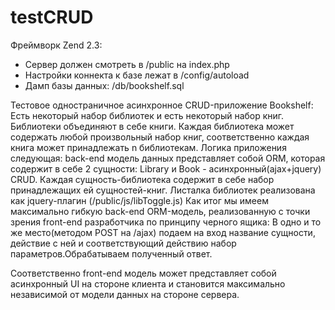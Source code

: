 testCRUD
========
Фреймворк Zend 2.3:
- Сервер должен смотреть в /public на index.php
- Настройки коннекта к базе лежат в /config/autoload
- Дамп базы данных: /db/bookshelf.sql

Тестовое одностраничное асинхронное CRUD-приложение Bookshelf:
Есть некоторый набор библиотек и есть некоторый набор книг.
Библиотеки объединяют в себе книги. Каждая библиотека может содержать любой произвольный набор книг, 
соответственно каждая книга может принадлежать n библиотекам.
Логика приложения следующая:
back-end модель данных представляет собой ORM, которая содержит в себе 2 сущности:
Library и Book - асинхронный(ajax+jquery) CRUD. Каждая сущность-библиотека содержит в себе набор 
принадлежащих ей сущностей-книг.
Листалка библиотек реализована как jquery-плагин (/public/js/libToggle.js)
Как итог мы имеем максимально гибкую back-end ORM-модель, реализованную с точки зрения front-end разработчика
по принципу черного ящика: 
В одно и то же место(методом POST на /ajax) подаем на вход название сущности, действие с ней и 
соответствующий действию набор параметров.Обрабатываем полученный ответ.

Соответственно front-end модель может представляет собой асинхронный UI на стороне клиента  и 
становится максимально независимой от модели данных на стороне сервера.  

